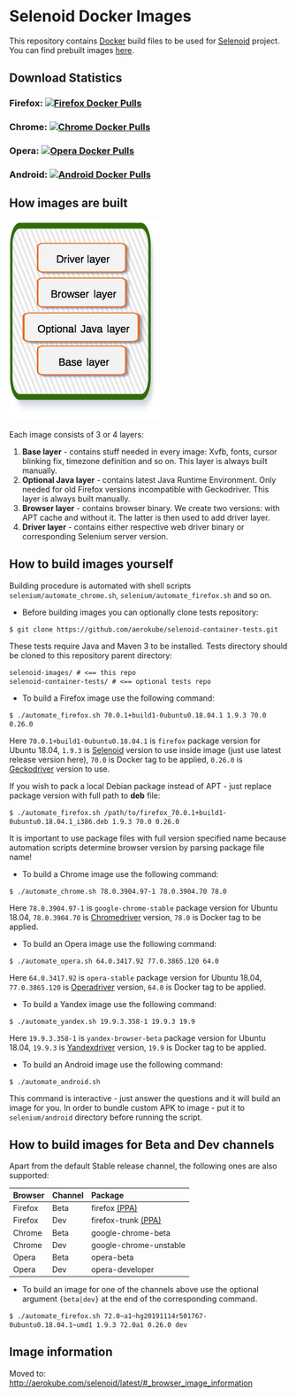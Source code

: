 # Selenoid Docker Images
This repository contains [Docker](http://docker.com/) build files to be used for [Selenoid](http://github.com/aerokube/selenoid) project. You can find prebuilt images [here](https://hub.docker.com/u/selenoid/).

## Download Statistics

### Firefox: [![Firefox Docker Pulls](https://img.shields.io/docker/pulls/selenoid/firefox.svg)](https://hub.docker.com/r/selenoid/firefox)

### Chrome: [![Chrome Docker Pulls](https://img.shields.io/docker/pulls/selenoid/chrome.svg)](https://hub.docker.com/r/selenoid/chrome)

### Opera: [![Opera Docker Pulls](https://img.shields.io/docker/pulls/selenoid/opera.svg)](https://hub.docker.com/r/selenoid/opera)

### Android: [![Android Docker Pulls](https://img.shields.io/docker/pulls/selenoid/android.svg)](https://hub.docker.com/r/selenoid/android)

## How images are built

![layers](layers.png)

Each image consists of 3 or 4 layers:
1) **Base layer** - contains stuff needed in every image: Xvfb, fonts, cursor blinking fix, timezone definition and so on. This layer is always built manually.
2) **Optional Java layer** - contains latest Java Runtime Environment. Only needed for old Firefox versions incompatible with Geckodriver. This layer is always built manually.
3) **Browser layer** - contains browser binary. We create two versions: with APT cache and without it. The latter is then used to add driver layer.
4) **Driver layer** - contains either respective web driver binary or corresponding Selenium server version.

## How to build images yourself

Building procedure is automated with shell scripts ```selenium/automate_chrome.sh```, ```selenium/automate_firefox.sh``` and so on.

* Before building images you can optionally clone tests repository:
```
$ git clone https://github.com/aerokube/selenoid-container-tests.git
```
These tests require Java and Maven 3 to be installed. Tests directory should be cloned to this repository parent directory:
```
selenoid-images/ # <== this repo
selenoid-container-tests/ # <== optional tests repo
```
* To build a Firefox image use the following command:
```
$ ./automate_firefox.sh 70.0.1+build1-0ubuntu0.18.04.1 1.9.3 70.0 0.26.0
```
Here `70.0.1+build1-0ubuntu0.18.04.1` is `firefox` package version for Ubuntu 18.04, `1.9.3` is [Selenoid](https://github.com/aerokube/selenoid/releases) version to use inside image (just use latest release version here), `70.0` is Docker tag to be applied, `0.26.0` is [Geckodriver](http://github.com/mozilla/geckodriver/releases) version to use.

If you wish to pack a local Debian package instead of APT - just replace package version with full path to **deb** file:
```
$ ./automate_firefox.sh /path/to/firefox_70.0.1+build1-0ubuntu0.18.04.1_i386.deb 1.9.3 70.0 0.26.0
``` 
It is important to use package files with full version specified name because automation scripts determine browser version by parsing package file name!

* To build a Chrome image use the following command:
```
$ ./automate_chrome.sh 78.0.3904.97-1 78.0.3904.70 78.0
```
Here `78.0.3904.97-1` is `google-chrome-stable` package version for Ubuntu 18.04, `78.0.3904.70` is [Chromedriver](https://chromedriver.storage.googleapis.com/index.html) version, `78.0` is Docker tag to be applied.  

* To build an Opera image use the following command:
```
$ ./automate_opera.sh 64.0.3417.92 77.0.3865.120 64.0
```
Here `64.0.3417.92` is `opera-stable` package version for Ubuntu 18.04, `77.0.3865.120` is [Operadriver](https://github.com/operasoftware/operachromiumdriver/releases) version, `64.0` is Docker tag to be applied.  

* To build a Yandex image use the following command:
```
$ ./automate_yandex.sh 19.9.3.358-1 19.9.3 19.9
```
Here `19.9.3.358-1` is `yandex-browser-beta` package version for Ubuntu 18.04, `19.9.3` is [Yandexdriver](https://github.com/yandex/YandexDriver/tree/master/linux) version, `19.9` is Docker tag to be applied.

* To build an Android image use the following command:
```
$ ./automate_android.sh
```
This command is interactive - just answer the questions and it will build an image for you. In order to bundle custom APK to image - put it to `selenium/android` directory before running the script.

## How to build images for Beta and Dev channels

Apart from the default Stable release channel, the following ones are also supported:

| Browser | Channel | Package |
| :--- | :--- | :--- |
| Firefox | Beta | firefox [(PPA)](https://launchpad.net/~mozillateam/+archive/ubuntu/firefox-next/+packages) |
| Firefox | Dev | firefox-trunk [(PPA)](https://launchpad.net/~ubuntu-mozilla-daily/+archive/ubuntu/ppa/+packages) |
| Chrome | Beta | google-chrome-beta |
| Chrome | Dev | google-chrome-unstable |
| Opera | Beta | opera-beta | |
| Opera | Dev | opera-developer | |

* To build an image for one of the channels above use the optional argument `{beta|dev}` at the end of the corresponding command.
```
$ ./automate_firefox.sh 72.0~a1~hg20191114r501767-0ubuntu0.18.04.1~umd1 1.9.3 72.0a1 0.26.0 dev
```

## Image information
Moved to: http://aerokube.com/selenoid/latest/#_browser_image_information
